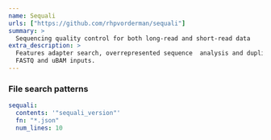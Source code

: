 ```yaml
---
name: Sequali
urls: ["https://github.com/rhpvorderman/sequali"]
summary: >
  Sequencing quality control for both long-read and short-read data
extra_description: >
  Features adapter search, overrepresented sequence  analysis and duplication analysis and supports
  FASTQ and uBAM inputs.
---
```


### File search patterns

```yaml
sequali:
  contents: '"sequali_version"'
  fn: "*.json"
  num_lines: 10
```

